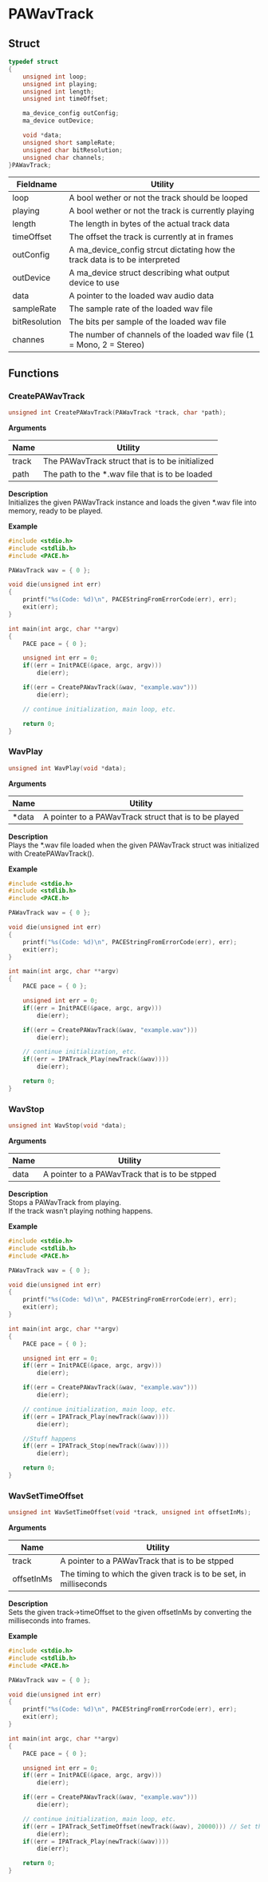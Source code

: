 # PAWavTrack

## Struct

```C
typedef struct 
{
	unsigned int loop;
	unsigned int playing;
	unsigned int length;
	unsigned int timeOffset;

	ma_device_config outConfig;
	ma_device outDevice;

	void *data;
	unsigned short sampleRate;
	unsigned char bitResolution;
	unsigned char channels;
}PAWavTrack;
```

|Fieldname|Utility|
|---|---|
|loop|A bool wether or not the track should be looped|
|playing|A bool wether or not the track is currently playing|
|length|The length in bytes of the actual track data|
|timeOffset|The offset the track is currently at in frames|
|outConfig|A ma_device_config strcut dictating how the track data is to be interpreted|
|outDevice|A ma_device struct describing what output device to use|
|data|A pointer to the loaded wav audio data|
|sampleRate|The sample rate of the loaded wav file|
|bitResolution|The bits per sample of the loaded wav file|
|channes|The number of channels of the loaded wav file (1 = Mono, 2 = Stereo)|

## Functions

### CreatePAWavTrack
```C
unsigned int CreatePAWavTrack(PAWavTrack *track, char *path);
```

__Arguments__

|Name|Utility|
|---|---|
|track|The PAWavTrack struct that is to be initialized|
|path|The path to the *.wav file that is to be loaded|

__Description__<br>
Initializes the given PAWavTrack instance and loads the given *.wav file into memory, ready to be played.<br>

__Example__
```C
#include <stdio.h>
#include <stdlib.h>
#include <PACE.h>

PAWavTrack wav = { 0 };

void die(unsigned int err)
{
	printf("%s(Code: %d)\n", PACEStringFromErrorCode(err), err);
	exit(err);
}

int main(int argc, char **argv)
{
	PACE pace = { 0 };

	unsigned int err = 0;
	if((err = InitPACE(&pace, argc, argv)))
		die(err);

	if((err = CreatePAWavTrack(&wav, "example.wav")))
		die(err);

	// continue initialization, main loop, etc.

	return 0;
}
```

### WavPlay
```C
unsigned int WavPlay(void *data);
```

__Arguments__

|Name|Utility|
|---|---|
|*data|A pointer to a PAWavTrack struct that is to be played|

__Description__<br>
Plays the *.wav file loaded when the given PAWavTrack struct was initialized with CreatePAWavTrack().<br>

__Example__
```C
#include <stdio.h>
#include <stdlib.h>
#include <PACE.h>

PAWavTrack wav = { 0 };

void die(unsigned int err)
{
	printf("%s(Code: %d)\n", PACEStringFromErrorCode(err), err);
	exit(err);
}

int main(int argc, char **argv)
{
	PACE pace = { 0 };

	unsigned int err = 0;
	if((err = InitPACE(&pace, argc, argv)))
		die(err);

	if((err = CreatePAWavTrack(&wav, "example.wav")))
		die(err);

	// continue initialization, etc.
	if((err = IPATrack_Play(newTrack(&wav))))
		die(err);

	return 0;
}
```

### WavStop
```C
unsigned int WavStop(void *data);
```

__Arguments__

|Name|Utility|
|---|---|
|data|A pointer to a PAWavTrack that is to be stpped|

__Description__<br>
Stops a PAWavTrack from playing.<br>
If the track wasn't playing nothing happens.

__Example__
```C
#include <stdio.h>
#include <stdlib.h>
#include <PACE.h>

PAWavTrack wav = { 0 };

void die(unsigned int err)
{
	printf("%s(Code: %d)\n", PACEStringFromErrorCode(err), err);
	exit(err);
}

int main(int argc, char **argv)
{
	PACE pace = { 0 };

	unsigned int err = 0;
	if((err = InitPACE(&pace, argc, argv)))
		die(err);

	if((err = CreatePAWavTrack(&wav, "example.wav")))
		die(err);

	// continue initialization, main loop, etc.
	if((err = IPATrack_Play(newTrack(&wav))))
		die(err);

	//Stuff happens
	if((err = IPATrack_Stop(newTrack(&wav))))
		die(err);

	return 0;
}
```

### WavSetTimeOffset
```C
unsigned int WavSetTimeOffset(void *track, unsigned int offsetInMs);
```

__Arguments__

|Name|Utility|
|---|---|
|track|A pointer to a PAWavTrack that is to be stpped|
|offsetInMs|The timing to which the given track is to be set, in milliseconds|

__Description__<br>
Sets the given track->timeOffset to the given offsetInMs by converting the milliseconds into frames.<br>

__Example__
```C
#include <stdio.h>
#include <stdlib.h>
#include <PACE.h>

PAWavTrack wav = { 0 };

void die(unsigned int err)
{
	printf("%s(Code: %d)\n", PACEStringFromErrorCode(err), err);
	exit(err);
}

int main(int argc, char **argv)
{
	PACE pace = { 0 };

	unsigned int err = 0;
	if((err = InitPACE(&pace, argc, argv)))
		die(err);

	if((err = CreatePAWavTrack(&wav, "example.wav")))
		die(err);

	// continue initialization, main loop, etc.
	if((err = IPATrack_SetTimeOffset(newTrack(&wav), 20000))) // Set the time offset to be 20 seconds from the track start
		die(err);
	if((err = IPATrack_Play(newTrack(&wav))))
		die(err);

	return 0;
}
```

